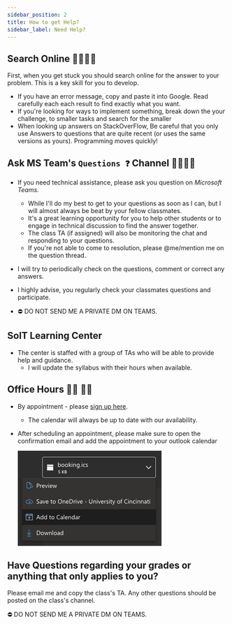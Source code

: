 ```yaml
---
sidebar_position: 2
title: How to get Help?
sidebar_label: Need Help?
---
```


## Search Online 🕵️‍♂️🕵️‍♀️

First, when you get stuck you should search online for the answer to your problem. This is a key skill for you to develop.

- If you have an error message, copy and paste it into Google. Read carefully each each result to find exactly what you want.
- If you're looking for ways to implement something, break down the your challenge, to smaller tasks and search for the smaller
- When looking up answers on StackOverFlow, Be careful that you only use Answers to questions that are quite recent (or uses the same versions as yours). Programming moves quickly!

## Ask MS Team's `Questions ❓` Channel 🙋‍♀️🙋‍♂️

- If you need technical assistance, please ask you question on *Microsoft Teams*.
  - While I'll do my best to get to your questions as soon as I can, but I will almost always be beat by your fellow classmates.
  - It's a great learning opportunity for you to help other students or to engage in technical discussion to find the answer together.
  - The class TA (if assigned) will also be monitoring the chat and responding to your questions.
  - If you're not able to come to resolution, please @me/mention me on the question thread.

- I will try to periodically check on the questions, comment or correct any answers.
- I highly advise, you regularly check your classmates questions and participate.
- ⛔️ DO NOT SEND ME A PRIVATE DM ON TEAMS.

## SoIT Learning Center

- The center is staffed with a group of TAs who will be able to provide help and guidance.
  - I will update the syllabus with their hours when available.

## Office Hours 👨‍🏫 👨‍💻

- By appointment - please [sign up here](https://outlook.office365.com/owa/calendar/OfficeHours6@mailuc.onmicrosoft.com/bookings/).
  - The calendar will always be up to date with our availability.
- After scheduling an appointment, please make sure to open the confirmation email and add the appointment to your outlook calendar

    ![Screenshot showing the calendar event and the add to calendar button](/img/booking-appt.png)

## Have Questions regarding your grades or anything that only applies to you?

Please email me and copy the class's TA. Any other questions should be posted on the class's channel.

⛔️ DO NOT SEND ME A PRIVATE DM ON TEAMS.
